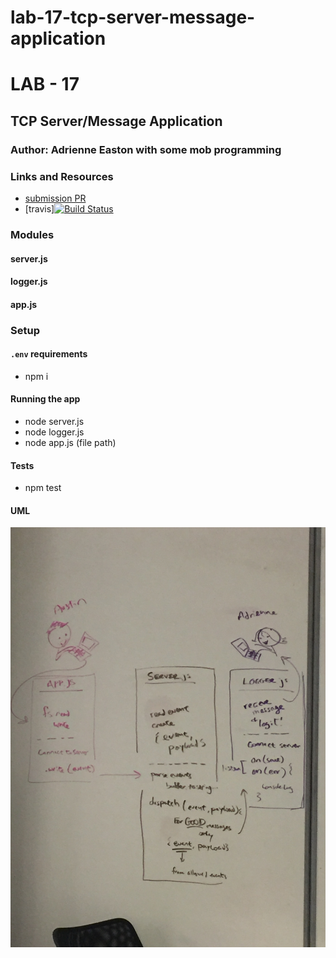 # lab-17-tcp-server-message-application

# LAB - 17

## TCP Server/Message Application

### Author: Adrienne Easton with some mob programming

### Links and Resources
* [submission PR](https://github.com/401-advanced-javascript-aeaston/lab-17-tcp-server-message-application/pull/2)
* [travis][![Build Status](https://travis-ci.com/401-advanced-javascript-aeaston/lab-17-tcp-server-message-application.svg?branch=master)](https://travis-ci.com/401-advanced-javascript-aeaston/lab-17-tcp-server-message-application)

### Modules
#### server.js

#### logger.js

#### app.js

### Setup
#### `.env` requirements
* npm i

#### Running the app
* node server.js
* node logger.js
* node app.js (file path)
  
#### Tests
* npm test

#### UML
![UML](./assets/tcpserver.jpg)